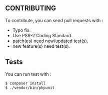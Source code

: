 CONTRIBUTING
------------
To contribute, you can send pull requests with :

- Typo fix.
- Use PSR-2 Coding Standard.
- patch(es) need new/updated test(s).
- new feature(s) need test(s).

Tests
-----
You can run test with :
```shell
$ composer install
$ ./vendor/bin/phpunit
```
